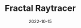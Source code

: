 ---
featured: true
date: "2022-10-15"
title: "Fractal Raytracer"
description: |
  ### Fractal Raytracer
  ##### Sean Brynjólfsson\*, Jack Otto\*

  This fractal raytracer was a creative assignment for Cornell's CS4620 graphics course. The premise was simply to take the raytracer we had just completed in a prior assignment and augment it with some new feature. We chose to try generating some constructive solid geometry fractals. The idea is quite simple; our scene is composed of two types of objects: spheres and reentrant spheres. Rays which hit spheres bounce as they would ordinarily for solid geometry, rays which hit a reentrant sphere descend recursively into copies of the scene. We also treat the reentrant spheres as subtractive of the solid spheres they intersect, so rays that leave a subscene won't end up inside solid geometry. If a ray passes through the subscene and doesn't hit either a solid or reentrant primitive, it decrements its recursive depth until it has popped off all the layers it has descended. 
media: 
  - content: "fractals.jpg"
    alt_text: "..."
  - content: "fractals2.png"
    alt_text: "..."
links:
  # - url: ""
  #   text: "Github"
---